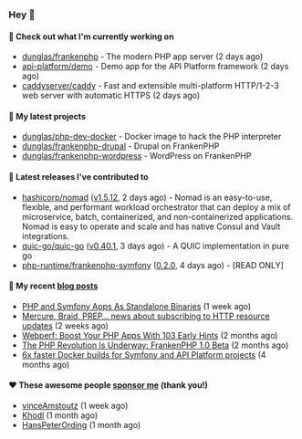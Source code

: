 ### Hey 👋

#### 👷 Check out what I'm currently working on

- [dunglas/frankenphp](https://github.com/dunglas/frankenphp) - The modern PHP app server (2 days ago)
- [api-platform/demo](https://github.com/api-platform/demo) - Demo app for the API Platform framework (2 days ago)
- [caddyserver/caddy](https://github.com/caddyserver/caddy) - Fast and extensible multi-platform HTTP/1-2-3 web server with automatic HTTPS (2 days ago)

#### 🌱 My latest projects

- [dunglas/php-dev-docker](https://github.com/dunglas/php-dev-docker) - Docker image to hack the PHP interpreter
- [dunglas/frankenphp-drupal](https://github.com/dunglas/frankenphp-drupal) - Drupal on FrankenPHP
- [dunglas/frankenphp-wordpress](https://github.com/dunglas/frankenphp-wordpress) - WordPress on FrankenPHP

#### 🔭 Latest releases I've contributed to

- [hashicorp/nomad](https://github.com/hashicorp/nomad) ([v1.5.12](https://github.com/hashicorp/nomad/releases/tag/v1.5.12), 2 days ago) - Nomad is an easy-to-use, flexible, and performant workload orchestrator that can deploy a mix of microservice, batch, containerized, and non-containerized applications. Nomad is easy to operate and scale and has native Consul and Vault integrations.
- [quic-go/quic-go](https://github.com/quic-go/quic-go) ([v0.40.1](https://github.com/quic-go/quic-go/releases/tag/v0.40.1), 3 days ago) - A QUIC implementation in pure go
- [php-runtime/frankenphp-symfony](https://github.com/php-runtime/frankenphp-symfony) ([0.2.0](https://github.com/php-runtime/frankenphp-symfony/releases/tag/0.2.0), 4 days ago) - [READ ONLY]

#### 📜 My recent [blog posts](https://dunglas.fr)

- [PHP and Symfony Apps As Standalone Binaries](https://dunglas.dev/2023/12/php-and-symfony-apps-as-standalone-binaries/) (1 week ago)
- [Mercure, Braid, PREP… news about subscribing to HTTP resource updates](https://dunglas.dev/2023/11/mercure-braid-prep-news-about-subscribing-to-http-resource-updates/) (2 weeks ago)
- [Webperf: Boost Your PHP Apps With 103 Early Hints](https://dunglas.dev/2023/10/webperf-boost-your-php-apps-with-103-early-hints/) (2 months ago)
- [The PHP Revolution Is Underway: FrankenPHP 1.0 Beta](https://dunglas.dev/2023/09/the-php-revolution-is-underway-frankenphp-1-0-beta/) (2 months ago)
- [6x faster Docker builds for Symfony and API Platform projects](https://dunglas.dev/2023/08/6x-faster-docker-builds-for-symfony-and-api-platform-projects/) (4 months ago)

#### ❤️ These awesome people [sponsor me](https://github.com/sponsors/dunglas) (thank you!)

- [vinceAmstoutz](https://github.com/vinceAmstoutz) (1 week ago)
- [Khodl](https://github.com/Khodl) (1 month ago)
- [HansPeterOrding](https://github.com/HansPeterOrding) (1 month ago)
